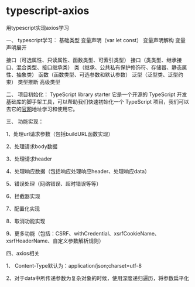 # typescript-axios

用typescript实现axios学习

一、 typescript学习：
  基础类型
  变量声明（var  let  const）
  变量声明解构
  变量声明展开

  接口（可选属性、只读属性、函数类型、可索引类型）
  接口（类类型、继承接口、混合类型、接口继承类）
  类（继承、公共私有保护修饰符、存储器、静态属性、抽象类）
  函数（函数类型、可选参数和默认参数）
  泛型（泛型类、泛型约束）
  类型推断
  高级类型

二、 项目初始化：
  TypeScript library starter
  它是一个开源的 TypeScript 开发基础库的脚手架工具，可以帮助我们快速初始化一个 TypeScript 项目，我们可以去它的[官网](https://github.com/alexjoverm/typescript-library-starter)地址学习和使用它。

三、 功能实现：

  1、处理url请求参数（包括buildURL函数实现）

  2、处理请求body数据

  3、处理请求header

  4、处理响应数据（包括响应处理响应header、处理响应data）

  5、错误处理（网络错误、超时错误等等）

  6、拦截器实现

  7、配置化实现

  8、取消功能实现

  9、更多功能（包括：CSRF、withCredential、xsrfCookieName、xsrfHeaderName、自定义参数解析规则）

四、axios相关

1、 Content-Type默认为：application/json;charset=utf-8

2、对于data中所传递参数为复杂对象的时候，使用深度递归遍历，将参数扁平化

